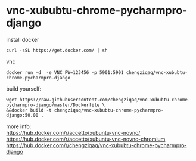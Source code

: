 # vnc-xububtu-chrome-pycharmpro-django

install docker
```shell
curl -sSL https://get.docker.com/ | sh
```
vnc
```shell
docker run -d  -e VNC_PW=123456 -p 5901:5901 chengziqaq/vnc-xububtu-chrome-pycharmpro-django
```

build yourself:
```shell
wget https://raw.githubusercontent.com/chengziqaq/vnc-xububtu-chrome-pycharmpro-django/master/Dockerfile \
&&docker build -t chengziqaq/vnc-xububtu-chrome-pycharmpro-django:50.00 .
```

more info:  
https://hub.docker.com/r/accetto/xubuntu-vnc-novnc/  
https://hub.docker.com/r/accetto/xubuntu-vnc-novnc-chromium  
https://hub.docker.com/r/chengziqaq/vnc-xububtu-chrome-pycharmpro-django

